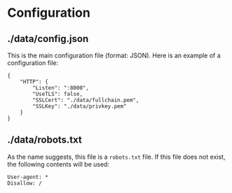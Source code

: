 # Configuration
## ./data/config.json
This is the main configuration file (format: JSON).
Here is an example of a configuration file:

```
{
	"HTTP": {
		"Listen": ":8000",
		"UseTLS": false,
		"SSLCert": "./data/fullchain.pem",
		"SSLKey": "./data/privkey.pem"
	}
}
```

## ./data/robots.txt
As the name suggests, this file is a `robots.txt` file.
If this file does not exist, the following contents will be used:

```
User-agent: *
Disallow: /
```
